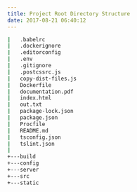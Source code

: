 ```yaml
---
title: Project Root Directory Structure
date: 2017-08-21 06:40:12
---
```


``` bash
|   .babelrc
|   .dockerignore
|   .editorconfig
|   .env
|   .gitignore
|   .postcssrc.js
|   copy-dist-files.js
|   Dockerfile
|   documentation.pdf
|   index.html
|   out.txt
|   package-lock.json
|   package.json
|   Procfile
|   README.md
|   tsconfig.json
|   tslint.json
|   
+---build  
+---config
+---server
+---src
+---static
```
<br/>
  <br/>
  <br/>
  <br/>
  <br/>
  <br/>
  <br/>
  <br/>